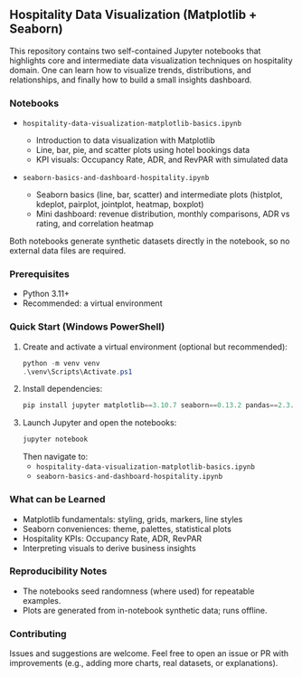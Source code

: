 ## Hospitality Data Visualization (Matplotlib + Seaborn)

This repository contains two self-contained Jupyter notebooks that highlights core and intermediate data visualization techniques on hospitality domain.  One can learn how to visualize trends, distributions, and relationships, and finally how to build a small insights dashboard.

### Notebooks
- `hospitality-data-visualization-matplotlib-basics.ipynb`
  - Introduction to data visualization with Matplotlib
  - Line, bar, pie, and scatter plots using hotel bookings data
  - KPI visuals: Occupancy Rate, ADR, and RevPAR with simulated data

- `seaborn-basics-and-dashboard-hospitality.ipynb`
  - Seaborn basics (line, bar, scatter) and intermediate plots (histplot, kdeplot, pairplot, jointplot, heatmap, boxplot)
  - Mini dashboard: revenue distribution, monthly comparisons, ADR vs rating, and correlation heatmap

Both notebooks generate synthetic datasets directly in the notebook, so no external data files are required.

### Prerequisites
- Python 3.11+
- Recommended: a virtual environment

### Quick Start (Windows PowerShell)
1. Create and activate a virtual environment (optional but recommended):
   ```powershell
   python -m venv venv
   .\venv\Scripts\Activate.ps1
   ```
2. Install dependencies:
   ```powershell
   pip install jupyter matplotlib==3.10.7 seaborn==0.13.2 pandas==2.3.3 numpy==2.3.4
   ```
3. Launch Jupyter and open the notebooks:
   ```powershell
   jupyter notebook
   ```
   Then navigate to:
   - `hospitality-data-visualization-matplotlib-basics.ipynb`
   - `seaborn-basics-and-dashboard-hospitality.ipynb`

### What can be Learned
- Matplotlib fundamentals: styling, grids, markers, line styles
- Seaborn conveniences: theme, palettes, statistical plots
- Hospitality KPIs: Occupancy Rate, ADR, RevPAR
- Interpreting visuals to derive business insights

### Reproducibility Notes
- The notebooks seed randomness (where used) for repeatable examples.
- Plots are generated from in-notebook synthetic data; runs offline.

### Contributing
Issues and suggestions are welcome. Feel free to open an issue or PR with improvements (e.g., adding more charts, real datasets, or explanations).




